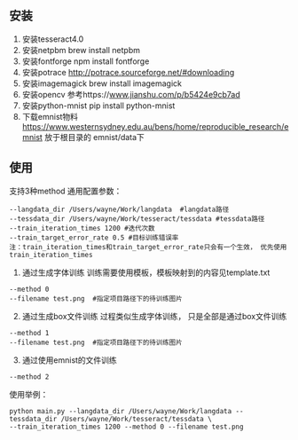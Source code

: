 ## 安装
1. 安装tesseract4.0
2. 安装netpbm
    brew install netpbm
3. 安装fontforge
    npm install fontforge
4. 安装potrace
    http://potrace.sourceforge.net/#downloading
5. 安装imagemagick
    brew install imagemagick
6. 安装opencv
    参考https://www.jianshu.com/p/b5424e9cb7ad
7. 安装python-mnist
    pip install python-mnist
8. 下载emnist物料
    https://www.westernsydney.edu.au/bens/home/reproducible_research/emnist
    放于根目录的 emnist/data下

## 使用
支持3种method
通用配置参数：
```
--langdata_dir /Users/wayne/Work/langdata  #langdata路径
--tessdata_dir /Users/wayne/Work/tesseract/tessdata #tessdata路径
--train_iteration_times 1200 #迭代次数
--train_target_error_rate 0.5 #目标训练错误率
注：train_iteration_times和train_target_error_rate只会有一个生效， 优先使用train_iteration_times
```
1. 通过生成字体训练
训练需要使用模板，模板映射到的内容见template.txt
```
--method 0
--filename test.png  #指定项目路径下的待训练图片
```
2. 通过生成box文件训练
过程类似生成字体训练， 只是全部是通过box文件训练
```
--method 1
--filename test.png  #指定项目路径下的待训练图片
```

3. 通过使用emnist的文件训练
```
--method 2
```

使用举例：
```
python main.py --langdata_dir /Users/wayne/Work/langdata --tessdata_dir /Users/wayne/Work/tesseract/tessdata \
--train_iteration_times 1200 --method 0 --filename test.png
```




